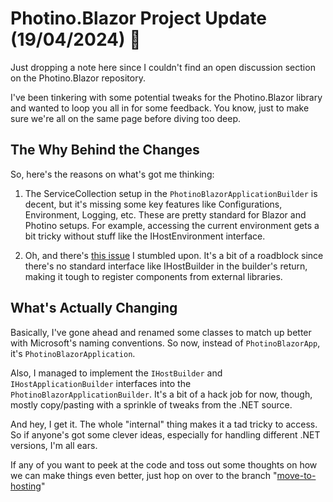 ﻿# Photino.Blazor Project Update (19/04/2024) 🚀

Just dropping a note here since I couldn't find an open discussion section on the Photino.Blazor repository.

I've been tinkering with some potential tweaks for the Photino.Blazor library and wanted to loop you all in for some feedback. You know, just to make sure we're all on the same page before diving too deep.

## The Why Behind the Changes

So, here's the reasons on what's got me thinking:

1. The ServiceCollection setup in the `PhotinoBlazorApplicationBuilder` is decent, but it's missing some key features like Configurations, Environment, Logging, etc. These are pretty standard for Blazor and Photino setups. For example, accessing the current environment gets a bit tricky without stuff like the IHostEnvironment interface.

2. Oh, and there's [this issue](https://github.com/tryphotino/photino.Blazor/issues/83) I stumbled upon. It's a bit of a roadblock since there's no standard interface like IHostBuilder in the builder's return, making it tough to register components from external libraries.

## What's Actually Changing

Basically, I've gone ahead and renamed some classes to match up better with Microsoft's naming conventions. So now, instead of `PhotinoBlazorApp`, it's `PhotinoBlazorApplication`.

Also, I managed to implement the `IHostBuilder` and `IHostApplicationBuilder` interfaces into the `PhotinoBlazorApplicationBuilder`. It's a bit of a hack job for now, though, mostly copy/pasting with a sprinkle of tweaks from the .NET source.

And hey, I get it. The whole "internal" thing makes it a tad tricky to access. So if anyone's got some clever ideas, especially for handling different .NET versions, I'm all ears.

If any of you want to peek at the code and toss out some thoughts on how we can make things even better, just hop on over to the branch "[move-to-hosting](https://github.com/Denny09310/Photino.Blazor/tree/feature/move-to-hosting)"
